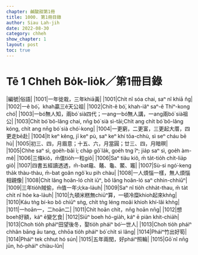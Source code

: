 ```yaml
---
chapter: 鹹酸甜第1冊
title: 1000. 第1冊目錄
author: Siau Lah-jih
date: 2022-08-30
category: chheh
show_chapter: 1
layout: post
toc: true
---
```


# Tē 1 Chheh Bo̍k-lio̍k／第1冊目錄



|編號|俗語|
|1001|一年徙栽，三年khiā黃|
|1001|Chi̍t nî sóa chai, saⁿ nî khiā n̂g|
|1002|一ê bó͘，khah贏三ê天公祖|
|1002|Chi̍t-ê bó͘, khah-iâⁿ saⁿ-ê Thiⁿ-kong chó͘|
|1003|一bó͘無人知，兩bó͘ sià四代；一ang一bó͘無人講，一ang兩bó͘ sià祖公|
|1003|Chi̍t bó͘ bô-lâng chai, nn̄g bó͘ sià sì-tāi;Chi̍t ang chi̍t bó͘ bô-lâng kóng, chi̍t ang nn̄g bó͘ sià chó͘-kong|
|1004|一更窮，二更富，三更起大厝，四更走bē赴|
|1004|It keⁿ kêng, jī keⁿ pù, saⁿ keⁿ khí tōa-chhù, sì seⁿ cháu bē hù|
|1005|初三、四，月眉意；十五、六，月當圓；廿三、四，月暗暝|
|1005|Chhe saⁿ sì, goe̍h-bâi ì; cha̍p gō͘ la̍k, goe̍h tng îⁿ; jia̍p saⁿ sì, goe̍h àm-mê|
|1006|三條kiô，m̄值tio̍h一粒giô|
|1006|Saⁿ tiâu kiô, m̄ ta̍t-tio̍h chi̍t-lia̍p giô|
|1007|四書五經讀透透，m̄-bat黿、鼇、龜、鱉、竈|
|1007|Sù-si ngó͘-keng tha̍k thàu-thàu, m̄-bat goân ngô͘ ku pih chàu|
|1008|一人煩惱一樣，無人煩惱相親像|
|1008|Chi̍t lâng hoân-ló chi̍t iūⁿ, bô lâng hoân-ló saⁿ chhin-chhiūⁿ|
|1009|三年tio̍h賊偷，m̄值一年火ka-la̍uh|
|1009|Saⁿ nî tio̍h chha̍t-thau, m̄ ta̍t chi̍t nî hóe ka-la̍uh|
|1010|九頓米糕無chiūⁿ算，一頓冷糜khioh起來khǹg|
|1010|Káu tǹg bí-ko bô chiūⁿ sǹg, chi̍t tǹg léng moâi khioh khí-lâi khǹg|
|1011|一hoān一，二hoān二|
|1011|Chi̍t hoān chi̍t，nn̄g hoān nn̄g|
|1012|想boeh好額，káⁿ ē變乞食|
|1012|Siūⁿ boeh hó-gia̍h, káⁿ ē piàn khit-chia̍h|
|1013|Choh tio̍h pháiⁿ田望後冬，娶tio̍h pháiⁿ bó͘一世人|
|1013|Choh tio̍h pháiⁿ chhân bāng āu tang, chhōa tio̍h pháiⁿ bó͘ chi̍t sì lâng|
|1014|Pháiⁿ竹出好筍|
|1014|Pháiⁿ tek chhut hó sún|
|1015|五年兩閏，好pháiⁿ照輪|
|1015|Gō͘ nî nn̄g jūn, hó-pháiⁿ chiàu-lûn|


